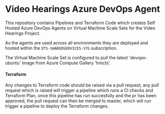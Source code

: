# Video Hearings Azure DevOps Agent

This repository contains Pipelines and Terraform Code which creates Self Hosted Azure DevOps Agents on Virtual Machine Scale Sets for the Video Hearings Project.

As the agents are used across all environments they are deployed and hosted within the `DTS-SHAREDSERVICES-STG` subscription.

The Virtual Machine Scale Set is configured to pull the latest 'devops-ubuntu' Image from Azure Compute Gallery 'hmcts'.

#### Terraform
Any changes to Terraform code should be raised via a pull request, any pull request which is raised will trigger a pipeline which runs a CI checks and Terraform Plan, once this pipeline has run succesfully and the pr has been approved, the pull request can then be merged to master, which will run trigger a pipeline to deploy the Terraform changes.